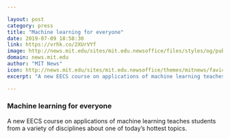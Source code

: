 ```yaml
---

layout: post
category: press
title: "Machine learning for everyone"
date: 2019-07-09 18:58:30
link: https://vrhk.co/2XUrVYf
image: http://news.mit.edu/sites/mit.edu.newsoffice/files/styles/og/public/images/2019/ML-Class-Mingman-Zhao.jpg
domain: news.mit.edu
author: "MIT News"
icon: http://news.mit.edu/sites/mit.edu.newsoffice/themes/mitnews/favicon.ico
excerpt: "A new EECS course on applications of machine learning teaches students from a variety of disciplines about one of today’s hottest topics."

---
```


### Machine learning for everyone

A new EECS course on applications of machine learning teaches students from a variety of disciplines about one of today’s hottest topics.